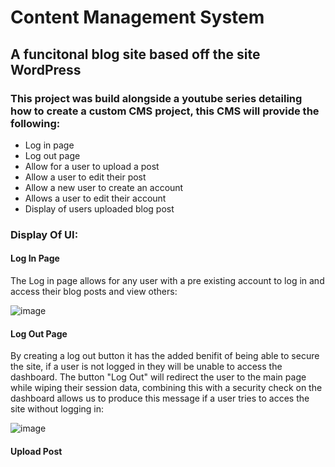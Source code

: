 # Content Management System

## A funcitonal blog site based off the site WordPress

### This project was build alongside a youtube series detailing how to create a custom CMS project, this CMS will provide the following:

* Log in page
* Log out page
* Allow for a user to upload a post
* Allow a user to edit their post
* Allow a new user to create an account
* Allows a user to edit their account
* Display of users uploaded blog post

### Display Of UI:

#### Log In Page

The Log in page allows for any user with a pre existing account to log in and access their blog posts and view others:

![image](https://github.com/user-attachments/assets/c74ea3bb-0c2f-4c86-ba50-c41ef8b9b963)

#### Log Out Page

By creating a log out button it has the added benifit of being able to secure the site, if a user is not logged in they will be unable to access the dashboard.
The button "Log Out" will redirect the user to the main page while wiping their session data, combining this with a security check on the dashboard allows us to produce this message if a user tries to acces the site without logging in:

![image](https://github.com/user-attachments/assets/2eb0cc80-dfab-4550-828a-0f3845d21f0b)

#### Upload Post
